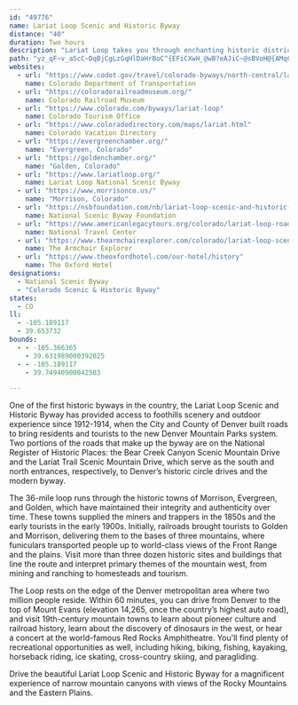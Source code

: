 ```yaml
---
id: "49776"
name: Lariat Loop Scenic and Historic Byway
distance: "40"
duration: Two hours
description: "Lariat Loop takes you through enchanting historic districts and into the rugged terrain of the Wild West. Drink in the clear skies, dramatic mountain scenes, and patchwork valleys where Buffalo Bill Cody roamed."
path: "yz_qF~v_aScC~DqBjCgLzGqHlDaHrBoC^{EFiCXwH_@wB?eAJiC~@sBVoH@{AMqCs@qASwHEeJLqEj@aLx@mAN{Bv@yBpAeNtKuItEeBv@uDlAwq@vLiB|@}@r@gGtGmAp@uAZyCTaKTw@MkADqBj@iKnEgBe@iCeAsCiAo@KqEQ{G?}`@lDiARiAb@eJnFyCrBmDdBaEdAuBLmA?cCg@OlAiEz@{MdHcBx@}@LaJy@uDMqVl@UMc@CsBa@iHgBy@`CeBlDmAjBwBzBetAjhAN^lI~QlFjIXPZEtIeCnAeA\\B@`@g@jAq@hEBlAd@lCEjA[\\}Al@UZMjAUdAiAfBsBvAeCfCSf@?|@b@`CC`@ITQFSEoCkAgAG_@Jg@f@Ql@E\\^hEKd@WFkCgAWGy@Ju@`@wBlC_@D_AK_@RYp@IfBKj@S^_@LcC?o@J_A`@wArDE|@XrCnArBNd@n@`E?xAa@xBOfFMl@BRNPTM^gCbA}EHmBXENd@MxDQpBNb@TAJKFyAj@_DHsBM}AqAqBSy@CkAHaAXq@r@Mt@Jh@C|AgAhBD^KbBaB|@Qp@?rCl@x@jA^XnCr@f@MhAyBr@STDlA`A~@Rn@j@Zv@b@bBr@rEX|@X^hA~@r@fAt@DdB_@zB`BpB~CzBhFVTp@I`AiAbCkBREhHf@pDKNHHPIZKFSHiBEMPN^|BLDNU^wGGyBXKPCRRZTB|ASjATfAv@j@Rr@?hAYj@_@pCsCTuABiBNaAb@y@z@k@DY[m@i@e@cDmBIMMWAyBYgA?m@f@qA@YIQgCmAoBe@O[LgCD]\\g@zD_Fp@YtCJXR`@z@BbAWtEBlAb@dDXr@b@r@rC~Ap@R~D?d@HlAnAxFzHNj@NlIRz@Pn@j@x@rC`DdAt@h@H~BQfALt@h@hErE|@`@n@?j@MvEkC|@^n@r@|AdIn@tA^^nAr@dBV`BDnBl@n@d@zB`CzC`ElFhQ`FxIXfA@r@G~EJfA|AxCx@rDtArBX~@Dx@[lC?dHGr@Kl@oB~DOfAt@fEl@`GCh@y@fEJxBb@zBGrDp@p@b@N~AMxBsAlBmBrAlChArEt@~E|@nKt@hMHpD?lBy@jW_@tP?nIIfEUpDcAhIi@xCoAlES~AGzAG~C?ZGrAE|@It@Kr@QlAOz@_@dCk@`Dq@nEOlAGj@SjCWbCMrAC^?Pa@vBgAlHq@~DmC~Oy@xE[jCKnB?jBJrBNzAXbB\\tAd@rAf@bAxAtBzClDfD~DrEjFtBjCr@dAzAzBlA`BhAdBj@dAt@vArEhHhAtBJRtD`IrAbDh@dBx@~BVj@Zj@`@f@\\X~@p@bA`@jAZn@L\\JZDh@Px@^VNb@`@Z\\RV\\b@jA|AVVXRn@X~B`AZP^VJLPJb@f@`@nAJ`@H~@At@Ep@OxAo@bFEdBDfAJn@Rt@Tt@hAvC~@hCr@jBb@dAP\\Rb@\\`@PP^VRH\\Lj@D`@@l@EVGXKVK|CaBp@Yf@ONE\\GPAx@A`@DtBZfBj@~@`@d@b@|@tAZx@Vt@Nt@NtDChB@pDAd@ApBInA[fBy@|DWdAq@vCId@cB|GuA|FuAtFg@lCUdCEhBCjD@xC?hD@pG@DE|O?nEAzDJbBZfBl@nB~@dBvAxApBlAfBp@nCpAjAd@bALfBT|ABfALhBRxA`@bFzAr@Vz@Vx@RfAZfB^hAFhBFh@Af@ErAUpBk@rAg@bAg@vAm@b@O\\Eh@Gp@EhA@t@D|@Hz@J|BTdBC`Ca@nCw@tCq@jDaBhEwC~FwE|AmAx@u@Tm@lEqDtMcNjDkCvBgAlZyKrJoFrCqBxFsE|d@od@fM{NlJmKlDiDzEqFdL}NxA_BfEyD~AeAdIgGrCsCzDaDrL{Kt@k@`CmAz@SzJ_BtB_Bh@mBLaDCqCH_B\\gBtBiElCcDl@{AFw@I{@a@w@s@_DSoBUgDc@kC[iDi@}AyCiG}AqFS[y@w@u@MmDZe@AgCgAeAs@W]a@kASmAFeEOoA]_AYe@iAy@cAWcH\\y@GwGcAmAs@_AoA_@_BIqFe@gB}@kAiAg@mAE{@Po@`@iBdD_@Ti@Hm@IcEoB_AGwC^kAQ{@k@_CaDy@i@u@UgFDcFm@m@FiCtAsA^_AG_Ag@u@eAyAsD]gAc@_CeBsMi@uCi@sAsDeHc@eA?{BdAuJf@sBdAkCNu@TcBBgAGeBgC}Ny@_IO}CTiD?gAOmAQw@a@s@u@m@wGyB_@Ag@FkB`AcAOiB}AyDmEmAgAg@_@e@Mu@@w@\\m@n@aBdCsCvBiAFc@Q[a@UaAF}Ar@sAlBgBr@eAn@{An@oCLaB@gB_@{Ji@_Cu@qA}AgAyAs@_@Ys@mAc@gCUu@i@u@oC_Bm@eBEoBXyA`CkEzByBR_@Jm@?kAe@cAw@o@iEyBc@{@OeAL_BTg@nBkBb@k@b@gAXyA@{@UyAm@s@kB_B}AwBcFcJeAyBa@aBG}@C{BXsKJgJl@aK^_D^oBnA{DxA_DhBsC|@cAnA{@hBk@vCYx@F~Bj@|@Dh@Kn@g@\\k@PaADeAE_AOm@g@eAy@{@cIqG_AsAi@kAuA}EcAkE?y@XoB|A_Gp@mBd@cAl@o@rBsApNwFb@_@x@cBR_A?e@]sA_A_B}CaEi@yAMsAPqAn@aAdAi@lDS^Gl@e@Je@EgGDa@l@}@ZOhAEr@H~A|@RDh@YTs@?q@e@mB_@kD_@_@gBs@QYWs@Aq@Dm@^sC?s@Ie@_@eAKm@Cm@Dg@Xi@XMn@EbBd@lCvAj@@h@_@Ne@Ba@[kB?aFVgA\\w@xAsBJe@Eg@i@kC?{CBk@~AaG\\mB@w@OuB?_ARs@^k@f@_@zB_@`Be@zA_Bx@i@lDcAj@g@\\q@x@cD@_Ao@wCC_AVmCj@oDBk@Mg@y@_AQ]O{@?yAZ}DAi@]sAKeBT}@nBuBrBmCRs@?_@MYe@]iBQc@S[e@Oi@Ck@H}@nBcLLaBC_AKq@o@mCSsA?kDXiCTkFSsBa@sAkFwL[kAOeACaBn@mGh@{CpCqJx@yCTaA_BeB"
websites:
  - url: "https://www.codot.gov/travel/colorado-byways/north-central/lariat-loop"
    name: Colorado Department of Transportation
  - url: "https://coloradorailroadmuseum.org/"
    name: Colorado Railroad Museum
  - url: "https://www.colorado.com/byways/lariat-loop"
    name: Colorado Tourism Office
  - url: "https://www.coloradodirectory.com/maps/lariat.html"
    name: Colorado Vacation Directory
  - url: "https://evergreenchamber.org/"
    name: "Evergreen, Colorado"
  - url: "https://goldenchamber.org/"
    name: "Golden, Colorado"
  - url: "https://www.lariatloop.org/"
    name: Lariat Loop National Scenic Byway
  - url: "https://www.morrisonco.us/"
    name: "Morrison, Colorado"
  - url: "https://nsbfoundation.com/nb/lariat-loop-scenic-and-historic-byway/"
    name: National Scenic Byway Foundation
  - url: "https://www.americanlegacytours.org/colorado/lariat-loop-road-trip/"
    name: National Travel Center
  - url: "https://www.thearmchairexplorer.com/colorado/lariat-loop-scenic-byway.php"
    name: The Armchair Explorer
  - url: "https://www.theoxfordhotel.com/our-hotel/history"
    name: The Oxford Hotel
designations:
  - National Scenic Byway
  - "Colorado Scenic & Historic Byway"
states:
  - CO
ll:
  - -105.189117
  - 39.653732
bounds:
  - - -105.366365
    - 39.631989000392025
  - - -105.189117
    - 39.74940900042503

---
```


One of the first historic byways in the country, the Lariat Loop Scenic and Historic Byway has provided access to foothills scenery and outdoor experience since 1912-1914, when the City and County of Denver built roads to bring residents and tourists to the new Denver Mountain Parks system. Two portions of the roads that make up the byway are on the National Register of Historic Places: the Bear Creek Canyon Scenic Mountain Drive and the Lariat Trail Scenic Mountain Drive, which serve as the south and north entrances, respectively, to Denver’s historic circle drives and the modern byway.

The 36-mile loop runs through the historic towns of Morrison, Evergreen, and Golden, which have maintained their integrity and authenticity over time. These towns supplied the miners and trappers in the 1850s and the early tourists in the early 1900s. Initially, railroads brought tourists to Golden and Morrison, delivering them to the bases of three mountains, where funiculars transported people up to world-class views of the Front Range and the plains. Visit more than three dozen historic sites and buildings that line the route and interpret primary themes of the mountain west, from mining and ranching to homesteads and tourism.

The Loop rests on the edge of the Denver metropolitan area where two million people reside. Within 60 minutes, you can drive from Denver to the top of Mount Evans (elevation 14,265, once the country’s highest auto road), and visit 19th-century mountain towns to learn about pioneer culture and railroad history, learn about the discovery of dinosaurs in the west, or hear a concert at the world-famous Red Rocks Amphitheatre. You'll find plenty of recreational opportunities as well, including hiking, biking, fishing, kayaking, horseback riding, ice skating, cross-country skiing, and paragliding.

Drive the beautiful Lariat Loop Scenic and Historic Byway for a magnificent experience of narrow mountain canyons with views of the Rocky Mountains and the Eastern Plains.
